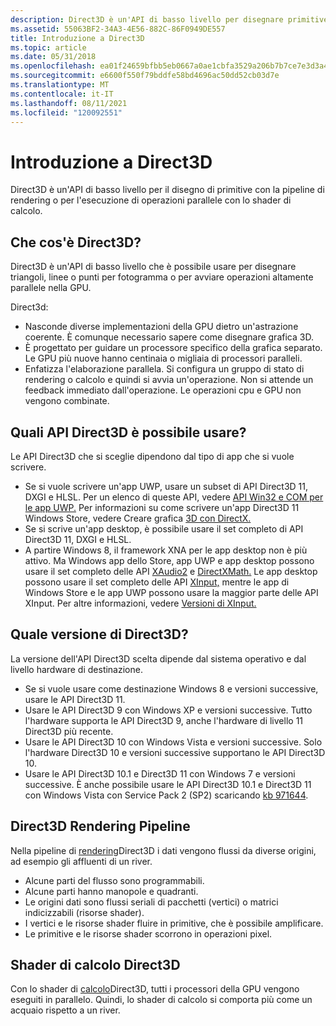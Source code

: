 ```yaml
---
description: Direct3D è un'API di basso livello per disegnare primitive con la pipeline di rendering o eseguire operazioni parallele con lo shader di calcolo.
ms.assetid: 55063BF2-34A3-4E56-882C-86F0949DE557
title: Introduzione a Direct3D
ms.topic: article
ms.date: 05/31/2018
ms.openlocfilehash: ea01f24659bfbb5eb0667a0ae1cbfa3529a206b7b7ce7e3d3a4388e71fabd571
ms.sourcegitcommit: e6600f550f79bddfe58bd4696ac50dd52cb03d7e
ms.translationtype: MT
ms.contentlocale: it-IT
ms.lasthandoff: 08/11/2021
ms.locfileid: "120092551"
---
```

# <a name="getting-started-with-direct3d"></a>Introduzione a Direct3D

Direct3D è un'API di basso livello per il disegno di primitive con la pipeline di rendering o per l'esecuzione di operazioni parallele con lo shader di calcolo.

## <a name="what-is-direct3d"></a>Che cos'è Direct3D?

Direct3D è un'API di basso livello che è possibile usare per disegnare triangoli, linee o punti per fotogramma o per avviare operazioni altamente parallele nella GPU.

Direct3d:

-   Nasconde diverse implementazioni della GPU dietro un'astrazione coerente. È comunque necessario sapere come disegnare grafica 3D.
-   È progettato per guidare un processore specifico della grafica separato. Le GPU più nuove hanno centinaia o migliaia di processori paralleli.
-   Enfatizza l'elaborazione parallela. Si configura un gruppo di stato di rendering o calcolo e quindi si avvia un'operazione. Non si attende un feedback immediato dall'operazione. Le operazioni cpu e GPU non vengono combinate.

## <a name="which-direct3d-apis-can-you-use"></a>Quali API Direct3D è possibile usare?

Le API Direct3D che si sceglie dipendono dal tipo di app che si vuole scrivere.

-   Se si vuole scrivere un'app UWP, usare un subset di API Direct3D 11, DXGI e HLSL. Per un elenco di queste API, vedere [API Win32 e COM per le app UWP.](/uwp/win32-and-com/win32-and-com-for-uwp-apps) Per informazioni su come scrivere un'app Direct3D 11 Windows Store, vedere Creare grafica [3D con DirectX.](/previous-versions/windows/apps/hh465137(v=win.10))
-   Se si scrive un'app desktop, è possibile usare il set completo di API Direct3D 11, DXGI e HLSL.
-   A partire Windows 8, il framework XNA per le app desktop non è più attivo. Ma Windows app dello Store, app UWP e app desktop possono usare il set completo delle API [XAudio2](/windows/desktop/xaudio2/xaudio2-apis-portal) e [DirectXMath.](/windows/desktop/dxmath/directxmath-portal) Le app desktop possono usare il set completo delle API [XInput,](/windows/desktop/xinput/xinput-game-controller-apis-portal) mentre le app di Windows Store e le app UWP possono usare la maggior parte delle API XInput. Per altre informazioni, vedere [Versioni di XInput.](/windows/desktop/xinput/xinput-versions)

## <a name="which-direct3d-version"></a>Quale versione di Direct3D?

La versione dell'API Direct3D scelta dipende dal sistema operativo e dal livello hardware di destinazione.

-   Se si vuole usare come destinazione Windows 8 e versioni successive, usare le API Direct3D 11.
-   Usare le API Direct3D 9 con Windows XP e versioni successive. Tutto l'hardware supporta le API Direct3D 9, anche l'hardware di livello 11 Direct3D più recente.
-   Usare le API Direct3D 10 con Windows Vista e versioni successive. Solo l'hardware Direct3D 10 e versioni successive supportano le API Direct3D 10.
-   Usare le API Direct3D 10.1 e Direct3D 11 con Windows 7 e versioni successive. È anche possibile usare le API Direct3D 10.1 e Direct3D 11 con Windows Vista con Service Pack 2 (SP2) scaricando [kb 971644](https://support.microsoft.com/kb/971644).

## <a name="direct3d-rendering-pipeline"></a>Direct3D Rendering Pipeline

Nella pipeline di [rendering](./direct3d11/overviews-direct3d-11-graphics-pipeline.md)Direct3D i dati vengono flussi da diverse origini, ad esempio gli affluenti di un river.

-   Alcune parti del flusso sono programmabili.
-   Alcune parti hanno manopole e quadranti.
-   Le origini dati sono flussi seriali di pacchetti (vertici) o matrici indicizzabili (risorse shader).
-   I vertici e le risorse shader fluire in primitive, che è possibile amplificare.
-   Le primitive e le risorse shader scorrono in operazioni pixel.

## <a name="direct3d-compute-shader"></a>Shader di calcolo Direct3D

Con lo shader di [calcolo](./direct3d11/direct3d-11-advanced-stages-compute-shader.md)Direct3D, tutti i processori della GPU vengono eseguiti in parallelo. Quindi, lo shader di calcolo si comporta più come un acquaio rispetto a un river.
